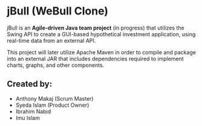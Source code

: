 # jBull (WeBull Clone)
jBull is an <strong>Agile-driven Java team project</strong> (in progress) that utilizes the Swing API to create a GUI-based hypothetical investment application, using real-time data from an external API.


This project will later utilize Apache Maven in order to compile and package into an external JAR that includes dependencies required to implement charts, graphs, and other components.


## Created by:
- Anthony Makaj (Scrum Master)
- Syeda Islam (Product Owner)
- Ibrahim Nabid
- Imu Islam
